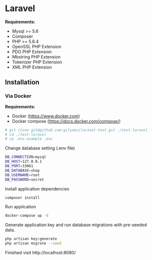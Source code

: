 # Laravel

**Requirements:**

- Mysql >= 5.6
- Composer
- PHP >= 5.6.4
- OpenSSL PHP Extension
- PDO PHP Extension
- Mbstring PHP Extension
- Tokenizer PHP Extension
- XML PHP Extension

## Installation

### Via Docker

**Requirements:**

- Docker (https://www.docker.com)
- Docker compose (https://docs.docker.com/compose/)

```bash
# git clone git@github.com:gilyaev/laravel-test.git ./test-laravel
# cd ./test-laravel
# cp .env.example .env
```

Change database setting (.env file)

```bash
DB_CONNECTION=mysql
DB_HOST=127.0.0.1
DB_PORT=33061
DB_DATABASE=shop
DB_USERNAME=root
DB_PASSWORD=secret
```

Install application dependencies 

```bash
composer install
```

Run application 

```bash
docker-compose up -d
```

Generate application key  and run database migrations with pre-seeded data.

```bash
php artisan key:generate
php artisan migrate --seed
```

Finished visit http://localhost:8080/